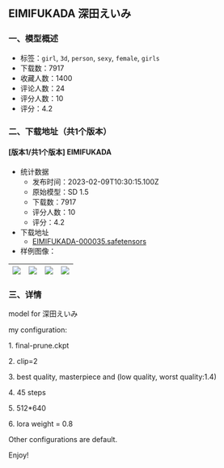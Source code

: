## EIMIFUKADA 深田えいみ
### 一、模型概述

- 标签：`girl`, `3d`, `person`, `sexy`, `female`, `girls`
- 下载数：7917
- 收藏人数：1400
- 评论人数：24
- 评分人数：10
- 评分：4.2

### 二、下载地址（共1个版本）

#### [版本1/共1个版本] EIMIFUKADA

- 统计数据
  - 发布时间：2023-02-09T10:30:15.100Z
  - 原始模型：SD 1.5
  - 下载数：7917
  - 评分人数：10
  - 评分：4.2
- 下载地址
  - [EIMIFUKADA-000035.safetensors](https://civitai.com/api/download/models/8724)
- 样例图像：

| <img src="https://image.civitai.com/xG1nkqKTMzGDvpLrqFT7WA/d8c01b31-f963-4c53-ab4b-9ee04e658f00/width=450/83419.jpeg" /> | <img src="https://image.civitai.com/xG1nkqKTMzGDvpLrqFT7WA/9ebbd838-be49-47c4-64d2-44cc6bb2df00/width=450/83072.jpeg" /> | <img src="https://image.civitai.com/xG1nkqKTMzGDvpLrqFT7WA/c6cdc34d-ca3d-43ea-651c-4dcd3c52af00/width=450/83418.jpeg" /> | <img src="https://image.civitai.com/xG1nkqKTMzGDvpLrqFT7WA/bbec8289-0383-4293-b869-8ca5f662bb00/width=450/85693.jpeg" /> |
| ---- | ---- | ---- | ---- |


### 三、详情
<p>model for 深田えいみ</p><p>my configuration:</p><p>1. final-prune.ckpt</p><p>2. clip=2</p><p>3. best quality, masterpiece and (low quality, worst quality:1.4)</p><p>4. 45 steps</p><p>5. 512*640</p><p>6. lora weight = 0.8</p><p>Other configurations are default.</p><p>Enjoy!</p>